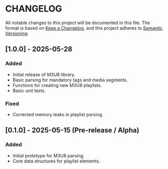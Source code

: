 # CHANGELOG

All notable changes to this project will be documented in this file.
The format is based on [Keep a Changelog](https://keepachangelog.com/en/1.0.0/),
and this project adheres to [Semantic Versioning](https://semver.org/spec/v2.0.0.html).

## [1.0.0] - 2025-05-28

### Added

* Initial release of M3U8 library.
* Basic parsing for mandatory tags and media segments.
* Functions for creating new M3U8 playlists.
* Basic unit tests.

### Fixed

* Corrected memory leaks in playlist parsing.

## [0.1.0] - 2025-05-15 (Pre-release / Alpha)

### Added

* Initial prototype for M3U8 parsing.
* Core data structures for playlist elements.
